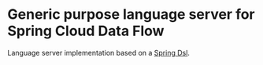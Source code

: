 # Generic purpose language server for Spring Cloud Data Flow
Language server implementation based on a
[Spring Dsl](https://github.com/spring-projects-experimental/spring-dsl).

